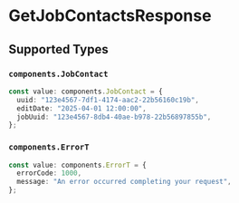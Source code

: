 # GetJobContactsResponse


## Supported Types

### `components.JobContact`

```typescript
const value: components.JobContact = {
  uuid: "123e4567-7df1-4174-aac2-22b56160c19b",
  editDate: "2025-04-01 12:00:00",
  jobUuid: "123e4567-8db4-40ae-b978-22b56897855b",
};
```

### `components.ErrorT`

```typescript
const value: components.ErrorT = {
  errorCode: 1000,
  message: "An error occurred completing your request",
};
```

